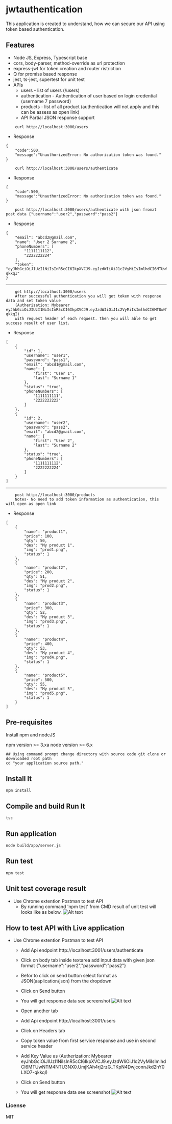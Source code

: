 # jwtauthentication
This application is created to understand, how we can secure our API using token based authentication.

## Features
* Node JS, Express, Typescript base
* cors, body-parser, method-override as url protection
* express-jwt for token creation and router ristriction
* Q for promiss based response
* jest, ts-jest, supertest for unit test  
* APIs 
    - users - list of users (/users)
    - authentication  - Authentication of user based on login credential (username 7 password)
    - products - list of all product (authentication will not apply and this can be assess as open link)
    - API Partial JSON response support 
```
    curl http://localhost:3000/users
```
- Response 
```
{
    "code":500,
    "message":"UnauthorizedError: No authorization token was found."
}
```
```
    curl http://localhost:3000/users/authenticate
```
- Response 
```
{
    "code":500,
    "message":"UnauthorizedError: No authorization token was found."
}
```
```
    post http://localhost:3000/users/authenticate with json fromat post data {"username":"user2","password":"pass2"}
```
- Response
```
{
    "email": "abcd2@gmail.com",
    "name": "User 2 Surname 2",
    "phoneNumbers": [
        "1111111112",
        "2222222224"
    ],
    "token": "eyJhbGciOiJIUzI1NiIsInR5cCI6IkpXVCJ9.eyJzdWIiOiJ1c2VyMiIsImlhdCI6MTUwNTM4NTU3NX0.UmjKAh4rj2rzG_TKpN4DwjconnJkd2hY0LXO7-qkkqI"
}
```
---
```
    get http://localhost:3000/users 
    After successful authentication you will get token with response data and set token value 
    (Autherization: Mybearer eyJhbGciOiJIUzI1NiIsInR5cCI6IkpXVCJ9.eyJzdWIiOiJ1c2VyMiIsImlhdCI6MTUwNTM4NTU3NX0.UmjKAh4rj2rzG_TKpN4DwjconnJkd2hY0LXO7-qkkqI)
    with request header of each request. then you will able to get success result of user list.
```
- Response
```
[
    {
        "id": 1,
        "username": "user1",
        "password": "pass1",
        "email": "abcd1@gmail.com",
        "name": {
            "first": "User 1",
            "last": "Surname 1"
        },
        "status": "true",
        "phoneNumbers": [
            "1111111111",
            "2222222222"
        ]
    },
    {
        "id": 2,
        "username": "user2",
        "password": "pass2",
        "email": "abcd2@gmail.com",
        "name": {
            "first": "User 2",
            "last": "Surname 2"
        },
        "status": "true",
        "phoneNumbers": [
            "1111111112",
            "2222222224"
        ]
    }
]
```
---
```
    post http://localhost:3000/products
    Notes- No need to add token information as authentication, this will open as open link
```
- Response
```
[
    {
        "name": "product1",
        "price": 100,
        "qty": 50,
        "des": "My product 1",
        "img": "prod1.png",
        "status": 1
    },
    {
        "name": "product2",
        "price": 200,
        "qty": 51,
        "des": "My product 2",
        "img": "prod2.png",
        "status": 1
    },
    {
        "name": "product3",
        "price": 300,
        "qty": 52,
        "des": "My product 3",
        "img": "prod3.png",
        "status": 1
    },
    {
        "name": "product4",
        "price": 400,
        "qty": 53,
        "des": "My product 4",
        "img": "prod4.png",
        "status": 1
    },
    {
        "name": "product5",
        "price": 500,
        "qty": 55,
        "des": "My product 5",
        "img": "prod5.png",
        "status": 1
    }
]
```

## Pre-requisites

Install npm and nodeJS

npm version >= 3.xa
node version >= 6.x

```
## Using command prompt change directory with source code git clone or downloaded root path
cd "your application source path."
```
## Install It

```
npm install
```
## Compile and build Run It
```
tsc
```
## Run application
```
node build/app/server.js
```
## Run test
```
npm test
```
##  Unit test coverage result
- Use Chrome extention Postman to test API  
    * By running command 'npm test' from CMD result of unit test will looks like as below.
    ![Alt text](/images/unittest1.png?raw=true "Test Result")

## How to test API with Live application
- Use Chrome extention Postman to test API  
    * Add Api endpoint http://localhost:3001/users/authenticate
    * Click on body tab
     inside textarea add input data with given json format {"username":"user2","password":"pass2"}
    * Befor to click on send button select format as JSON(aaplication/json) from the dropdown
    * Click on Send button 
    * You will get response data see screenshot
    ![Alt text](/images/testservice1.jpg?raw=true "First Service")

    * Open another tab 
    * Add Api endpoint http://localhost:3001/users
    * Click on Headers tab
    * Copy token value from first service response and use in second service header  
    * Add Key Value as (Autherization: Mybearer eyJhbGciOiJIUzI1NiIsInR5cCI6IkpXVCJ9.eyJzdWIiOiJ1c2VyMiIsImlhdCI6MTUwNTM4NTU3NX0.UmjKAh4rj2rzG_TKpN4DwjconnJkd2hY0LXO7-qkkqI)
    * Click on Send button 
    * You will get response data see screenshot
    ![Alt text](/images/testservice2.jpg?raw=true "Second Service")

### License
MIT